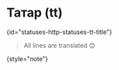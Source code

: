 # Татар (tt)
{id="statuses-http-statuses-tt-title"}


> All lines are translated 😊
>
{style="note"}
